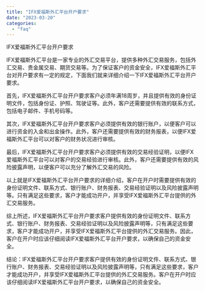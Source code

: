 ```yaml
---
title: "IFX爱福斯外汇平台开户要求"
date: "2023-03-20"
categories: 
  - "faq"
---
```


IFX爱福斯外汇平台开户要求

IFX爱福斯外汇平台是一家专业的外汇交易平台，提供多种外汇交易服务，包括外汇交易、贵金属交易、期货交易等。为了保证客户的资金安全，IFX爱福斯外汇平台对开户要求有一定的规定，下面我们就来详细介绍一下IFX爱福斯外汇平台开户要求。

首先，IFX爱福斯外汇平台开户要求客户必须年满18周岁，并且提供有效的身份证明文件，包括身份证、护照、驾驶证等。此外，客户还需要提供有效的联系方式，包括电子邮件、手机号码等。

其次，IFX爱福斯外汇平台开户要求客户必须提供有效的银行账户，以便客户可以进行资金的入金和出金操作。此外，客户还需要提供有效的财务报表，以便IFX爱福斯外汇平台可以对客户的财务状况进行审核。

最后，IFX爱福斯外汇平台开户要求客户必须提供有效的交易经验证明，以便IFX爱福斯外汇平台可以对客户的交易经验进行审核。此外，客户还需要提供有效的风险披露声明，以便客户可以充分了解外汇交易的风险。

以上就是IFX爱福斯外汇平台开户要求的详细介绍，客户在开户时需要提供有效的身份证明文件、联系方式、银行账户、财务报表、交易经验证明以及风险披露声明等。只有满足这些要求，客户才能成功开户，并享受IFX爱福斯外汇平台提供的外汇交易服务。

综上所述，IFX爱福斯外汇平台开户要求客户提供有效的身份证明文件、联系方式、银行账户、财务报表、交易经验证明以及风险披露声明等，只有满足这些要求，客户才能成功开户，并享受IFX爱福斯外汇平台提供的外汇交易服务。因此，客户在开户时应该仔细阅读IFX爱福斯外汇平台开户要求，以确保自己的资金安全。

结论：IFX爱福斯外汇平台开户要求客户提供有效的身份证明文件、联系方式、银行账户、财务报表、交易经验证明以及风险披露声明等，只有满足这些要求，客户才能成功开户，并享受IFX爱福斯外汇平台提供的外汇交易服务。客户在开户时应该仔细阅读IFX爱福斯外汇平台开户要求，以确保自己的资金安全。
